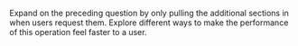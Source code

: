 Expand on the preceding question by only pulling the additional sections in when users request them. Explore different ways to make the performance of this operation feel faster to a user.
